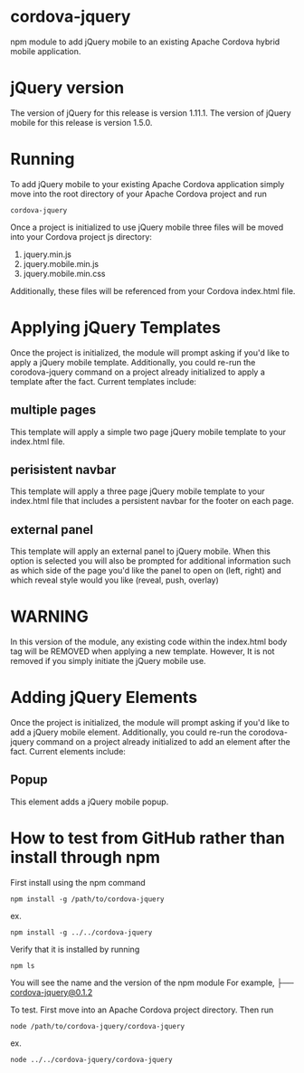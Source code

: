 cordova-jquery
==============

npm module to add jQuery mobile to an existing Apache Cordova hybrid mobile application.

jQuery version
===============

The version of jQuery for this release is version 1.11.1.
The version of jQuery mobile for this release is version 1.5.0.

Running
==============

To add jQuery mobile to your existing Apache Cordova application simply move into the root directory of your Apache Cordova project and run

    cordova-jquery

Once a project is initialized to use jQuery mobile three files will be moved into your Cordova project js directory:

1. jquery.min.js
2. jquery.mobile.min.js
3. jquery.mobile.min.css

Additionally, these files will be referenced from your Cordova index.html file.

Applying jQuery Templates
==============

Once the project is initialized, the module will prompt asking if you'd like to apply a jQuery mobile template.  Additionally, you could re-run the corodova-jquery command on a project already initialized to apply a template after the fact.  Current templates include:

## multiple pages
This template will apply a simple two page jQuery mobile template to your index.html file.  

## perisistent navbar
This template will apply a three page jQuery mobile template to your index.html file that includes a persistent navbar for the footer on each page.

## external panel
This template will apply an external panel to jQuery mobile.  When this option is selected you will also be prompted for additional information such as which side of the page you'd like the panel to open on (left, right) and which reveal style would you like (reveal, push, overlay)

WARNING
==============

In this version of the module, any existing code within the index.html body tag will be REMOVED when applying a new template.  However, It is not removed if you simply initiate the jQuery mobile use.

Adding jQuery Elements
==============

Once the project is initialized, the module will prompt asking if you'd like to add a jQuery mobile element.  Additionally, you could re-run the corodova-jquery command on a project already initialized to add an element after the fact.  Current elements include:

## Popup
This element adds a jQuery mobile popup.

How to test from GitHub rather than install through npm
=================
First install using the npm command

	npm install -g /path/to/cordova-jquery
	
ex.

	npm install -g ../../cordova-jquery
	
Verify that it is installed by running

	npm ls
	
You will see the name and the version of the npm module
For example,
├── cordova-jquery@0.1.2

	
To test.  First move into an Apache Cordova project directory.  Then run

	node /path/to/cordova-jquery/cordova-jquery
	
ex.

	node ../../cordova-jquery/cordova-jquery